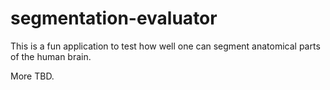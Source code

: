 # segmentation-evaluator

This is a fun application to test how well one can segment anatomical parts of the human brain.

More TBD.